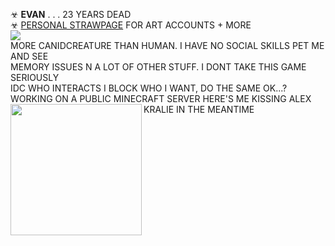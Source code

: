 ☣ **EVAN** . . . 23 YEARS DEAD <br/> 
☣ [PERSONAL STRAWPAGE](https://w0lf.straw.page) FOR ART ACCOUNTS + MORE  <br/> 
<img src="https://gifcity.carrd.co/assets/images/gallery39/59e6c9a7.gif?v=47652796"> 
</a>
<br/> MORE CANIDCREATURE THAN HUMAN. I HAVE NO SOCIAL SKILLS PET ME AND SEE <br/>
MEMORY ISSUES N A LOT OF OTHER STUFF. I DONT TAKE THIS GAME SERIOUSLY <br/> IDC WHO INTERACTS I BLOCK WHO I WANT, DO THE SAME OK...?
<br/> WORKING ON A PUBLIC MINECRAFT SERVER HERE'S ME KISSING ALEX KRALIE IN THE MEANTIME <img align="left" height="210" src="https://i.imgur.com/RhXdI52.jpeg" />
